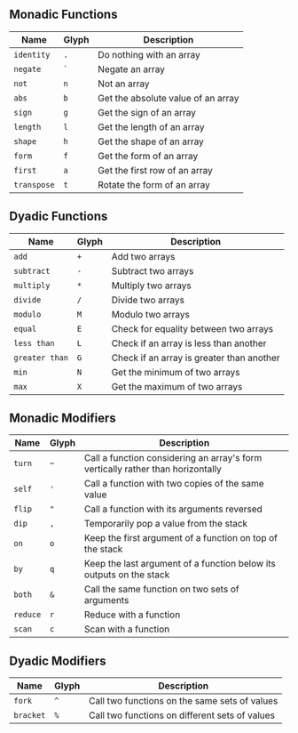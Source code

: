 ## Monadic Functions

| Name | Glyph | Description |
| ---- | ----- | ----------- |
| `identity` | `.` |  Do nothing with an array |
| `negate` | `` ` `` |  Negate an array |
| `not` | `n` |  Not an array |
| `abs` | `b` |  Get the absolute value of an array |
| `sign` | `g` |  Get the sign of an array |
| `length` | `l` |  Get the length of an array |
| `shape` | `h` |  Get the shape of an array |
| `form` | `f` |  Get the form of an array |
| `first` | `a` |  Get the first row of an array |
| `transpose` | `t` |  Rotate the form of an array |

## Dyadic Functions

| Name | Glyph | Description |
| ---- | ----- | ----------- |
| `add` | `+` |  Add two arrays |
| `subtract` | `-` |  Subtract two arrays |
| `multiply` | `*` |  Multiply two arrays |
| `divide` | `/` |  Divide two arrays |
| `modulo` | `M` |  Modulo two arrays |
| `equal` | `E` |  Check for equality between two arrays |
| `less than` | `L` |  Check if an array is less than another |
| `greater than` | `G` |  Check if an array is greater than another |
| `min` | `N` |  Get the minimum of two arrays |
| `max` | `X` |  Get the maximum of two arrays |

## Monadic Modifiers

| Name | Glyph | Description |
| ---- | ----- | ----------- |
| `turn` | `~` |  Call a function considering an array's form vertically rather than horizontally |
| `self` | `'` |  Call a function with two copies of the same value |
| `flip` | `"` |  Call a function with its arguments reversed |
| `dip` | `,` |  Temporarily pop a value from the stack |
| `on` | `o` |  Keep the first argument of a function on top of the stack |
| `by` | `q` |  Keep the last argument of a function below its outputs on the stack |
| `both` | `&` |  Call the same function on two sets of arguments |
| `reduce` | `r` |  Reduce with a function |
| `scan` | `c` |  Scan with a function |

## Dyadic Modifiers

| Name | Glyph | Description |
| ---- | ----- | ----------- |
| `fork` | `^` |  Call two functions on the same sets of values |
| `bracket` | `%` |  Call two functions on different sets of values |

